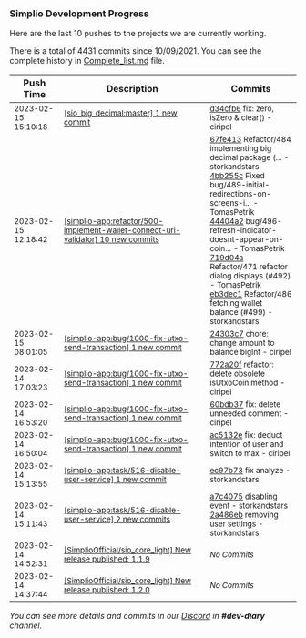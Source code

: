 
### Simplio Development Progress

Here are the last 10 pushes to the projects we are currently working.

There is a total of 4431 commits since 10/09/2021. You can see the complete history in
 [Complete_list.md](Complete_list.md) file.

| Push Time | Description | Commits |
| --- | --- | --- |
| <sub>2023-02-15 15:10:18</sub> | <sub>[[sio_big_decimal:master] 1 new commit](https://github.com/SimplioOfficial/sio_big_decimal/commit/d34cfb6ffb06ac96352a2b83dfed505827084c95)</sub> | <sub>[d34cfb6](https://github.com/SimplioOfficial/sio_big_decimal/commit/d34cfb6ffb06ac96352a2b83dfed505827084c95) fix: zero, isZero & clear() - ciripel</sub> |
| <sub>2023-02-15 12:18:42</sub> | <sub>[[simplio-app:refactor/500\-implement\-wallet\-connect\-uri\-validator] 10 new commits](https://github.com/SimplioOfficial/simplio-app/compare/98e757889d9f...49799a5e1a4f)</sub> | <sub>[67fe413](https://github.com/SimplioOfficial/simplio-app/commit/67fe413dda651483373edb5bad395a3a9f75d08c) Refactor/484 implementing big decimal package (... - storkandstars<br>[4bb255c](https://github.com/SimplioOfficial/simplio-app/commit/4bb255c6f6cf762fe9f774b0756e966148d8b837) Fixed bug/489-initial-redirections-on-screens-i... - TomasPetrik<br>[44404a2](https://github.com/SimplioOfficial/simplio-app/commit/44404a2c9049ad9c7d96ea9693e1de94fb5f7a5d) bug/496-refresh-indicator-doesnt-appear-on-coin... - TomasPetrik<br>[719d04a](https://github.com/SimplioOfficial/simplio-app/commit/719d04a1a224cd48117ff06d46a1b90c2eb417a5) Refactor/471 refactor dialog displays (#492) - TomasPetrik<br>[eb3dec1](https://github.com/SimplioOfficial/simplio-app/commit/eb3dec1178cc289d33508edc8a20f4cb97dec8d1) Refactor/486 fetching wallet balance (#499) - storkandstars</sub> |
| <sub>2023-02-15 08:01:05</sub> | <sub>[[simplio-app:bug/1000\-fix\-utxo\-send\-transaction] 1 new commit](https://github.com/SimplioOfficial/simplio-app/commit/24303c7e2c38b354affaf08e092452defa5289cd)</sub> | <sub>[24303c7](https://github.com/SimplioOfficial/simplio-app/commit/24303c7e2c38b354affaf08e092452defa5289cd) chore: change amount to balance bigInt - ciripel</sub> |
| <sub>2023-02-14 17:03:23</sub> | <sub>[[simplio-app:bug/1000\-fix\-utxo\-send\-transaction] 1 new commit](https://github.com/SimplioOfficial/simplio-app/commit/772a20f5bdc339c4b71f572d214b39e69fbafeed)</sub> | <sub>[772a20f](https://github.com/SimplioOfficial/simplio-app/commit/772a20f5bdc339c4b71f572d214b39e69fbafeed) refactor: delete obsolete  isUtxoCoin method - ciripel</sub> |
| <sub>2023-02-14 16:53:20</sub> | <sub>[[simplio-app:bug/1000\-fix\-utxo\-send\-transaction] 1 new commit](https://github.com/SimplioOfficial/simplio-app/commit/60bdb3751189edd45115baf613d354c0bdb786aa)</sub> | <sub>[60bdb37](https://github.com/SimplioOfficial/simplio-app/commit/60bdb3751189edd45115baf613d354c0bdb786aa) fix: delete unneeded comment - ciripel</sub> |
| <sub>2023-02-14 16:50:04</sub> | <sub>[[simplio-app:bug/1000\-fix\-utxo\-send\-transaction] 1 new commit](https://github.com/SimplioOfficial/simplio-app/commit/ac5132e72d008c5b9dfb5517b400535c2a8702f3)</sub> | <sub>[ac5132e](https://github.com/SimplioOfficial/simplio-app/commit/ac5132e72d008c5b9dfb5517b400535c2a8702f3) fix: deduct intention of user and switch to max - ciripel</sub> |
| <sub>2023-02-14 15:13:55</sub> | <sub>[[simplio-app:task/516\-disable\-user\-service] 1 new commit](https://github.com/SimplioOfficial/simplio-app/commit/ec97b737e12fc2defade00a2b21fa1d3f8de3c72)</sub> | <sub>[ec97b73](https://github.com/SimplioOfficial/simplio-app/commit/ec97b737e12fc2defade00a2b21fa1d3f8de3c72) fix analyze - storkandstars</sub> |
| <sub>2023-02-14 15:11:43</sub> | <sub>[[simplio-app:task/516\-disable\-user\-service] 2 new commits](https://github.com/SimplioOfficial/simplio-app/compare/fb510b633ae5...2a486ebff09b)</sub> | <sub>[a7c4075](https://github.com/SimplioOfficial/simplio-app/commit/a7c40757cf9dbc4dc34cdca0cf6d03d276ce07cf) disabling event - storkandstars<br>[2a486eb](https://github.com/SimplioOfficial/simplio-app/commit/2a486ebff09ba69a49508f11e7231d6de0a30103) removing user settings - storkandstars</sub> |
| <sub>2023-02-14 14:52:31</sub> | <sub>[[SimplioOfficial/sio_core_light] New release published: 1\.1\.9](https://github.com/SimplioOfficial/sio_core_light/releases/tag/1.1.9)</sub> | <sub>_No Commits_</sub> |
| <sub>2023-02-14 14:37:44</sub> | <sub>[[SimplioOfficial/sio_core_light] New release published: 1\.2\.0](https://github.com/SimplioOfficial/sio_core_light/releases/tag/1.2.0)</sub> | <sub>_No Commits_</sub> |

_You can see more details and commits in our [Discord](https://discord.gg/aKhjuwZmdP) in **#dev-diary** channel._
